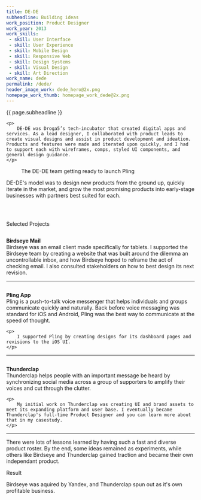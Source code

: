 ```yaml
---
title: DE-DE
subheadline: Building ideas
work_position: Product Designer
work_year: 2013
work_skills:
 - skill: User Interface
 - skill: User Experience
 - skill: Mobile Design
 - skill: Responsive Web
 - skill: Design Systems
 - skill: Visual Design
 - skill: Art Direction
work_name: dede
permalink: /dede/
header_image_work: dede_hero@2x.png
homepage_work_thumb: homepage_work_dede@2x.png
---
```


<div class="small-12 medium-7 cell">
	<p class="subhead" style="">
		{{ page.subheadline }}
	</p>

	<p>
		DE-DE was Droga5’s tech-incubator that created digital apps and services. As a lead designer, I collaborated with product leads to create visual designs and assist in product development and ideation. Products and features were made and iterated upon quickly, and I had to support each with wireframes, comps, styled UI components, and general design guidance.
	</p>
</div>

<div class="small-12 medium-6 cell">
	<figure>
		<img class="" src="{{ site.url }}/images/work/dede_team.jpg" alt="">
		<figcaption>The DE-DE team getting ready to launch Pling</figcaption>
	</figure>
</div>

<div class="small-12 medium-7 cell">
	<p>
		DE-DE's model was to design new products from the ground up, quickly iterate in the market, and grow the most promising products into early-stage businesses with partners best suited for each.
	</p>
</div>

<div class="small-12 medium-8 cell">
	<figure>
		<img class="" src="{{ site.url }}/images/work/dede_process.jpg" alt="">
	</figure>
	<br>
</div>

<div class="small-12 medium-8 cell">
	<p class="index-title text-center">
	    Selected Projects
	</p>
</div>

<div class="small-12 medium-10 cell">
	<figure>
		<img class="" src="{{ site.url }}/images/work/dede_birdseye@2x.jpg" alt="">
	</figure>
</div>

<div class="small-12 medium-7 cell">
	<p>
		<strong>Birdseye Mail</strong> <br>
		Birdseye was an email client made specifically for tablets. I supported the Birdseye team by creating a website that was built around the dilemma an uncontrollable inbox, and how Birdseye hoped to reframe the act of checking email. I also consulted stakeholders on how to best design its next revision.
	</p>
</div>

<div class="small-12 medium-8 cell">
	<hr>
</div>

<div class="small-12 medium-10 cell">
	<figure>
		<img class="" src="{{ site.url }}/images/work/dede_pling@2x.jpg" alt="">
	</figure>
</div>

<div class="small-12 medium-7 cell">
	<p>
		<strong>Pling App</strong> <br>
		Pling is a push-to-talk voice messenger that helps individuals and groups communicate quickly and naturally. Back before voice messaging was standard for iOS and Android, Pling was the best way to communicate at the speed of thought.
	</p>

	<p>
		I supported Pling by creating designs for its dashboard pages and revisions to the iOS UI.
	</p>
</div>

<div class="small-12 medium-8 cell">
	<hr>
</div>

<div class="small-12 medium-10 cell">
	<figure>
		<img class="" src="{{ site.url }}/images/work/dede_thunderclap@2x.jpg" alt="">
	</figure>
</div>

<div class="small-12 medium-7 cell">
	<p>
		<strong>Thunderclap</strong><br>
		Thunderclap helps people with an important message be heard by synchronizing social media across a group of supporters to amplify their voices and cut through the clutter.
	</p>

	<p>
		My initial work on Thunderclap was creating UI and brand assets to meet its expanding platform and user base. I eventually became Thunderclap's full-time Product Designer and you can learn more about that in my casestudy.
	</p>
</div>

<div class="small-12 medium-8 cell">
	<hr>
</div>

<div class="small-12 medium-7 cell">
	<p>
		There were lots of lessons learned by having such a fast and diverse product roster. By the end, some ideas remained as experiments, while others like Birdseye and Thunderclap gained traction and became their own independant product.
	</p>
</div>

<div class="small-12 medium-7 cell">
	<div class="section-wrapper">
		<p class="section-title">
			Result
		</p>
		<p>
			Birdseye was aquired by Yandex, and Thunderclap spun out as it's own profitable business.
		</p>
	</div>
</div>

